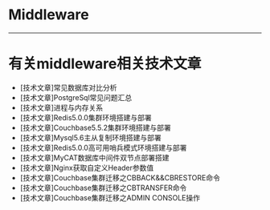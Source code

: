 # Middleware
------------------------------------------------------------------------------------------------------------------------------------------
# 有关middleware相关技术文章

* [技术文章]常见数据库对比分析
* [技术文章]PostgreSql常见问题汇总
* [技术文章]进程与内存关系
* [技术文章]Redis5.0.0集群环境搭建与部署
* [技术文章]Couchbase5.5.2集群环境搭建与部署
* [技术文章]Mysql5.6主从复制环境搭建与部署
* [技术文章]Redis5.0.0高可用哨兵模式环境搭建与部署
* [技术文章]MyCAT数据库中间件双节点部署搭建
* [技术文章]Nginx获取自定义Header参数值
* [技术文章]Couchbase集群迁移之CBBACK&&CBRESTORE命令
* [技术文章]Couchbase集群迁移之CBTRANSFER命令
* [技术文章]Couchbase集群迁移之ADMIN CONSOLE操作

